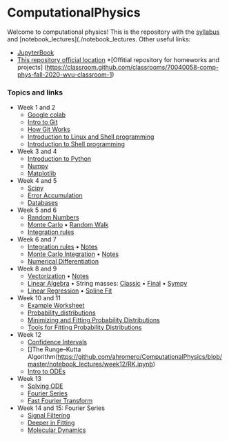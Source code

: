 # ComputationalPhysics

Welcome to computational physics! This is the repository with the [syllabus](./syllabus/SyllabusPhysics301.pdf) and [notebook_lectures](./notebook_lectures. Other useful links:

* [JupyterBook](https://)
* [This repository official location](https://https://github.com/ahromero/ComputationalPhysics)
*[Offitial repository for homeworks and projects] (https://classroom.github.com/classrooms/70040058-comp-phys-fall-2020-wvu-classroom-1)

### Topics and links

* Week 1 and 2
    * [Google colab](https://github.com/alromero/ComputationalPhysics/blob/master/classes/notebook_lectures/week1-2/IntroductionGoogleColab.pdf)
    * [Intro to Git](https://github.com/ahromero/ComputationalPhysics/blob/master/notebook_lectures/week1-2/IntroductionGIT.pdf)
    * [How Git Works](https://github.com/ahromero/ComputationalPhysics/blob/master/notebook_lectures/week1-2/HowGitWorks.pdf)
    * [Introduction to Linux and Shell programming](https://github.com/ahromero/ComputationalPhysics/blob/master/notebook_lectures/week1-2/IntroductionLinux.pdf)
    * [Introduction to Shell programming](https://github.com/ahromero/ComputationalPhysics/blob/master/notebook_lectures/week1-2/IntroductionShell.pdf)
* Week 3 and 4 
    * [Introduction to Python](https://github.com/ahromero/ComputationalPhysics/blob/master/notebook_lectures/week3-4/Introduction_to_Python.ipynb)
     * [Numpy](https://github.com/ahromero/ComputationalPhysics/blob/master/notebook_lectures/week3-4/Numpy.ipynb)
     * [Matplotlib](https://github.com/ahromero/ComputationalPhysics/blob/master/notebook_lectures/week3-4/Matplotlib.ipynb)
* Week 4 and 5
    * [Scipy](https://github.com/ahromero/ComputationalPhysics/blob/master/notebook_lectures/week4-5/Scipy.ipynb)
    * [Error Accumulation](https://github.com/ahromero/ComputationalPhysics/blob/master/notebook_lectures/week4-5/Errors.ipynb)
    * [Databases](https://github.com/ahromero/ComputationalPhysics/blob/master/notebook_lectures/week4-5/Pandas.ipynb)
* Week 5 and 6
    * [Random Numbers](https://github.com/ahromero/ComputationalPhysics/blob/master/notebook_lectures/week5-6/Random_numbers.ipynb)
    * [Monte Carlo](https://github.com/ahromero/ComputationalPhysics/blob/master/notebook_lectures/week5-6/MC.ipynb)
      • [Random Walk](https://github.com/ahromero/ComputationalPhysics/blob/master/notebook_lectures/week5-6/RandomWalk.ipynb)
    * [Integration rules](https://github.com/ahromero/ComputationalPhysics/blob/master/notebook_lectures/week5-6/Integration.ipynb)
* Week 6 and 7
    * [Integration rules](https://github.com/ahromero/ComputationalPhysics/blob/master/notebook_lectures/week6-7/Integration.ipynb)
      • [Notes](https://github.com/ahromero/ComputationalPhysics/blob/master/notebook_lectures/week6-7/NotesIntegration.pdf)
    * [Monte Carlo Integration](https://github.com/ahromero/ComputationalPhysics/blob/master/notebook_lectures/week6-7/MCIntegration.ipynb)
      • [Notes](https://github.com/ahromero/ComputationalPhysics/blob/master/notebook_lectures/week6-7/Notesmcintegration.pdf)
    * [Numerical Differentiation](https://github.com/ahromero/ComputationalPhysics/blob/master/notebook_lectures/week6-7/Differentiation.ipynb)
* Week 8 and 9
    * [Vectorization](https://github.com/ahromero/ComputationalPhysics/blob/master/notebook_lectures/week8-9/Vectorization.ipynb)
      • [Notes](https://github.com/ahromero/ComputationalPhysics/blob/master/notebook_lectures/week8-9/Notesvectorization.pdf)
    * [Linear Algebra](https://github.com/ahromero/ComputationalPhysics/blob/master/notebook_lectures/week8-9/LinearAlgebra.ipynb)
      • String masses:
      [Classic](https://github.com/ahromero/ComputationalPhysics/blob/master/notebook_lectures/week8-9/String_masses_classic.ipynb)
      • [Final](https://github.com/ahromero/ComputationalPhysics/blob/master/notebook_lectures/week8-9/String_masses.ipynb)
      • [Sympy](https://github.com/ahromero/ComputationalPhysics/blob/master/notebook_lectures/week8-9/String_masses_sympy.ipynb)
    * [Linear Regression](https://github.com/ahromero/ComputationalPhysics/blob/master/notebook_lectures/week8-9/Fitting.ipynb)
      • [Spline Fit](https://github.com/ahromero/ComputationalPhysics/blob/master/notebook_lectures/week8-9/Spline_fit.ipynb)
* Week 10 and 11
    * [Example Worksheet](https://github.com/ahromero/ComputationalPhysics/blob/master/notebook_lectures/week10-11/WorksheetExample.ipynb)
    * [Probability_distributions](https://github.com/ahromero/ComputationalPhysics/blob/master/notebook_lectures/week10-11/ProbabilityDistributions.ipynb)
    * [Minimizing and Fitting Probability Distributions](https://github.com/ahromero/ComputationalPhysics/blob/master/notebook_lectures/week10-11/FittingProbDistributions.ipynb)
    * [Tools for Fitting Probability Distributions](https://github.com/ahromero/ComputationalPhysics/blob/master/notebook_lectures/week10-11/Fittingtools.ipynb)
* Week 12
    * [Confidence Intervals](https://github.com/ahromero/ComputationalPhysics/blob/master/notebook_lectures/week12/Confidence_intervals.ipynb)
    * []The Runge–Kutta Algorithm(https://github.com/ahromero/ComputationalPhysics/blob/master/notebook_lectures/week12/RK.ipynb)
    * [Intro to ODEs](https://github.com/ahromero/ComputationalPhysics/blob/master/notebook_lectures/week12/ODE.ipynb)
* Week 13 
    * [Solving ODE](https://github.com/ahromero/ComputationalPhysics/blob/master/notebook_lectures/week13/Solving_ode.ipynb)
    * [Fourier Series](https://github.com/ahromero/ComputationalPhysics/blob/master/notebook_lectures/week13/Fourier_Series.ipynb)
    * [Fast Fourier Transform](https://github.com/ahromero/ComputationalPhysics/blob/master/notebook_lectures/week13/FFT.ipynb)
* Week 14 and 15: Fourier Series
    * [Signal Filtering](https://github.com/ahromero/ComputationalPhysics/blob/master/notebook_lectures/week14-15/SignalFiltering.ipynb)
    * [Deeper in Fitting](https://github.com/ahromero/ComputationalPhysics/blob/master/notebook_lectures/week14-15/DeeperInFitting.ipynb)
    * [Molecular Dynamics](https://github.com/ahromero/ComputationalPhysics/blob/master/notebook_lectures/week14-15/MD.ipynb)
